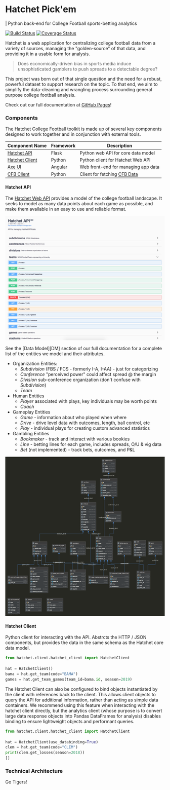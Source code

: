 # Hatchet Pick'em
| Python back-end for College Football sports-betting analytics

[![Build Status](https://travis-ci.org/exleym/Hatchet.svg?branch=master)](https://travis-ci.org/exleym/Hatchet)
[![Coverage Status](https://coveralls.io/repos/github/exleym/Hatchet/badge.svg?branch=master)](https://coveralls.io/github/exleym/Hatchet?branch=master)

Hatchet is a web application for centralizing college football data from 
a variety of sources, managing the "golden-source" of that data, and providing 
it in a usable form for analysis. 

> Does economically-driven bias in sports media induce unsophisticated gamblers 
> to push spreads to a detectable degree?

This project was born out of that single question and the need for a robust, 
powerful dataset to support research on the topic. To that end, we aim to 
simplify the data-cleaning and wrangling process surrounding general purpose 
college football analysis. 

Check out our full documentation at [GitHub Pages](https://exleym.github.io/Hatchet/)!


### Components

The Hatchet College Football toolkit is made up of several key components 
designed to work together and in conjunction with external tools. 


| Component Name       | Framework | Description                              |
| -------------------- | --------- | ---------------------------------------- |
| [Hatchet API][H1]    | Flask     | Python web API for core data model       |
| [Hatchet Client][H2] | Python    | Python client for Hatchet Web API        |
| [Axe UI][H3]         | Angular   | Web front-end for managing app data      |
| [CFB Client][H4]     | Python    | Client for fetching [CFB Data][CFBD]     |
 
#### Hatchet API
The [Hatchet Web API][H1] provides a model of the college football landscape. 
It seeks to model as many data points about each game as possible, and make 
them available in an easy to use and reliable format. 

![Swagger](docs/static/swagger.png)

See the [Data Model][DM] section of our full documentation for a complete list 
of the entities we model and their attributes.

* Organization Entities:
  * *Subdivision* (FBS / FCS - formerly I-A, I-AA) - just for categorizing
  * *Conference* "perceived power" could affect spread @ the margin
  * *Division* sub-conference organization (don't confuse with *Subdivision*)
  * *Team* 
* Human Entities
  * *Player* associated with plays, key individuals may be worth points
  * *Coach*
* Gameplay Entities
  * *Game* - information about who played when where
  * *Drive* - drive level data with outcomes, length, ball control, etc
  * *Play* - individual plays for creating custom advanced statistics
* Gambling Entities
  * *Bookmaker* - track and interact with various bookies
  * *Line* - betting lines for each game, includes spreads, O/U & vig data
  * *Bet* (not implemented) - track bets, outcomes, and P&L
  
![Schema-Diagram](docs/static/schema-diagram.png)

#### Hatchet Client
Python client for interacting with the API. Abstrcts the HTTP / JSON 
components, but provides the data in the same schema as the Hatchet core data 
model.

```python
from hatchet.client.hatchet_client import HatchetClient

hat = HatchetClient()
bama = hat.get_team(code="BAMA")
games = hat.get_team_games(team_id=bama.id, season=2019)
```

The Hatchet Client can also be configured to bind objects instantiated by the 
client with references back to the client. This allows client objects to 
query the API for additional information, rather than acting as simple data 
containers. We recommend using this feature when interacting with the 
hatchet client directly, but the analytics client (whose purpose is to convert 
large data response objects into Pandas DataFrames for analysis) disables 
binding to ensure lightweight objects and performant queries.

```python
from hatchet.client.hatchet_client import HatchetClient

hat = HatchetClient(use_databinding=True)
clem = hat.get_team(code="CLEM")
print(clem.get_losses(season=2018))
[]
```

### Technical Architecture
 

Go Tigers!


[ESPN-API]: http://www.espn.com/apis/devcenter/overview.html#api-consumer-tiers
[REDDIT-PLAYDUMP]: https://www.reddit.com/r/CFBAnalysis/comments/6htfc6/play_by_play_data_dump_20012016/
[REDDIT-CFBANALYSIS]: https://www.reddit.com/r/CFBAnalysis/
[CFBD]: https://api.collegefootballdata.com/api/docs/?url=/api-docs.json#/
[SWAGGER]: http://localhost:5000/api/v1/


[H1]: http://localhost:5000/api/v1
[H2]: #
[h3]: http://localhost:4200/
[h4]: #
